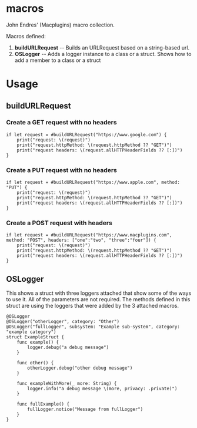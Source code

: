 # macros
John Endres' (Macplugins) macro collection.

Macros defined:

1. **buildURLRequest** -- Builds an URLRequest based on a string-based url.
2. **OSLogger** -- Adds a logger instance to a class or a struct.  Shows how to add a member to a class or a struct

# **Usage**


## buildURLRequest
### Create a GET request with no headers

    if let request = #buildURLRequest("https://www.google.com") {
        print("request: \(request)")
        print("request.httpMethod: \(request.httpMethod ?? "GET")")
        print("request headers: \(request.allHTTPHeaderFields ?? [:])")
    }

### Create a PUT request with no headers

    if let request = #buildURLRequest("https://www.apple.com", method: "PUT") {
        print("request: \(request)")
        print("request.httpMethod: \(request.httpMethod ?? "GET")")
        print("request headers: \(request.allHTTPHeaderFields ?? [:])")
    }

### Create a POST request with headers

    if let request = #buildURLRequest("https://www.macplugins.com", method: "POST", headers: ["one":"two", "three":"four"]) {
        print("request: \(request)")
        print("request.httpMethod: \(request.httpMethod ?? "GET")")
        print("request headers: \(request.allHTTPHeaderFields ?? [:])")
    }

## OSLogger

This shows a struct with three loggers attached that show some of the ways to use it.  All of the parameters are not required.  The methods defined in this struct are using the loggers
that were added by the 3 attached macros.

	@OSLogger
	@OSLogger("otherLogger", category: "Other")
	@OSLogger("fullLogger", subsystem: "Example sub-system", category: "example category")
	struct ExampleStruct {
	    func example() {
	        logger.debug("a debug message")
	    }
	    
	    func other() {
	        otherLogger.debug("other debug message")
	    }
	    
	    func exampleWithMore(_ more: String) {
	        logger.info("a debug message \(more, privacy: .private)")
	    }
	    
	    func fullExample() {
	        fullLogger.notice("Message from fullLogger")
	    }
	}

